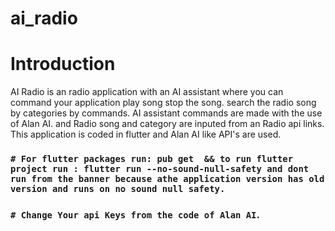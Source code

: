 # ai_radio

#
# Introduction
AI Radio is an radio application with an AI assistant where you can command your application play song stop the song. search the radio song by categories by commands. AI assistant commands are made with the use of Alan AI. and Radio song and category are inputed from an Radio api links. This application is coded in flutter and Alan AI like API's are used.

### `# For flutter packages run: pub get  && to run flutter project run : flutter run --no-sound-null-safety and dont run from the banner because athe application version has old version and runs on no sound null safety.`

### `# Change Your api Keys from the code of Alan AI`.

